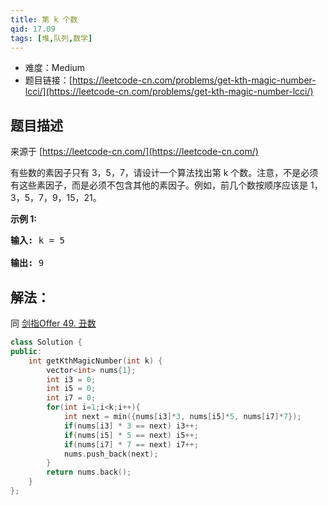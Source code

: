 ```yaml
---
title: 第 k 个数
qid: 17.09
tags: [堆,队列,数学]
---
```



- 难度：Medium
- 题目链接：[https://leetcode-cn.com/problems/get-kth-magic-number-lcci/](https://leetcode-cn.com/problems/get-kth-magic-number-lcci/)


## 题目描述

来源于 [https://leetcode-cn.com/](https://leetcode-cn.com/)

<p>有些数的素因子只有 3，5，7，请设计一个算法找出第 k 个数。注意，不是必须有这些素因子，而是必须不包含其他的素因子。例如，前几个数按顺序应该是 1，3，5，7，9，15，21。</p>

<p><strong>示例 1:</strong></p>

<pre><strong>输入: </strong>k = 5

<strong>输出: </strong>9
</pre>


## 解法：

同 [剑指Offer 49. 丑数](../lcof/49-chou-shu-lcof.md)

```c++
class Solution {
public:
    int getKthMagicNumber(int k) {
        vector<int> nums{1};
        int i3 = 0;
        int i5 = 0;
        int i7 = 0;
        for(int i=1;i<k;i++){
            int next = min({nums[i3]*3, nums[i5]*5, nums[i7]*7});
            if(nums[i3] * 3 == next) i3++;
            if(nums[i5] * 5 == next) i5++;
            if(nums[i7] * 7 == next) i7++;
            nums.push_back(next);
        }
        return nums.back();
    }
};
```